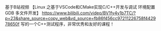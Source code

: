 基于B站视频
【Linux 之基于VSCode和CMake实现C/C++开发与调试 环境配置 GDB 多文件开发】 https://www.bilibili.com/video/BV1fy4y1b7TC/?p=23&share_source=copy_web&vd_source=fb86f456cc97211226758f442978650f
写的一个C++测试程序，非常优秀和友好的课程！
